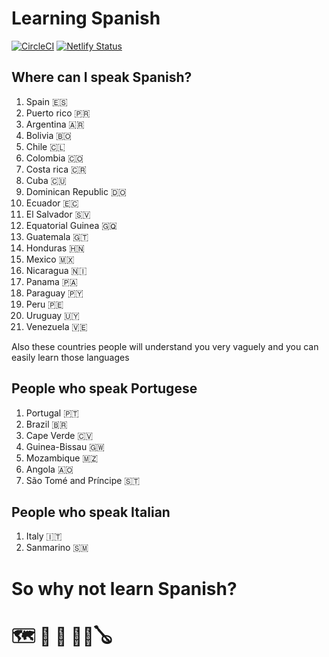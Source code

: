 # Learning Spanish

[![CircleCI](https://circleci.com/gh/ayonious/aprender-espanol.svg?style=svg)](https://circleci.com/gh/ayonious/aprender-espanol)
[![Netlify Status](https://api.netlify.com/api/v1/badges/7c751144-754e-4967-b380-1bc4a11d7e17/deploy-status)](https://app.netlify.com/sites/spanish-notes/deploys)

## Where can I speak Spanish?

1. Spain 🇪🇸
2. Puerto rico 🇵🇷
3. Argentina 🇦🇷
4. Bolivia 🇧🇴
5. Chile 🇨🇱
6. Colombia 🇨🇴
7. Costa rica 🇨🇷
8. Cuba 🇨🇺
9. Dominican Republic 🇩🇴
10. Ecuador 🇪🇨
11. El Salvador 🇸🇻
12. Equatorial Guinea 🇬🇶
13. Guatemala 🇬🇹
14. Honduras 🇭🇳
15. Mexico 🇲🇽
16. Nicaragua 🇳🇮
17. Panama 🇵🇦
18. Paraguay 🇵🇾
19. Peru 🇵🇪
20. Uruguay 🇺🇾
21. Venezuela 🇻🇪

Also these countries people will understand you very vaguely and you can easily learn those languages

## People who speak Portugese

1. Portugal 🇵🇹
2. Brazil 🇧🇷
3. Cape Verde 🇨🇻
4. Guinea-Bissau 🇬🇼
5. Mozambique 🇲🇿
6. Angola 🇦🇴
7. São Tomé and Príncipe 🇸🇹

## People who speak Italian

1. Italy 🇮🇹
2. Sanmarino 🇸🇲

# So why not learn Spanish?

# 🗺️ 🥑 🌮 💃🕺🪕
